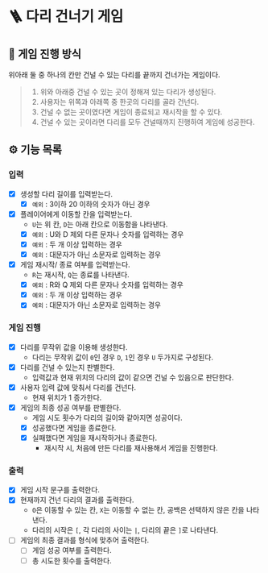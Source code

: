 # 🪜 다리 건너기 게임

## 🌱️️ 게임 진행 방식
위아래 둘 중 하나의 칸만 건널 수 있는 다리를 끝까지 건너가는 게임이다.
>
> 1. 위와 아래중 건널 수 있는 곳이 정해져 있는 다리가 생성된다.
> 2. 사용자는 위쪽과 아래쪽 중 한곳의 다리를 골라 건넌다.
> 3. 건널 수 없는 곳이였다면 게임이 종료되고 재시작을 할 수 있다.
> 4. 건널 수 있는 곳이라면 다리를 모두 건널때까지 진행하여 게임에 성공한다.

## ⚙️ 기능 목록

### 입력
- [x] 생성할 다리 길이를 입력받는다.
  - [x] `예외` : 3이하 20 이하의 숫자가 아닌 경우 
- [x] 플레이어에게 이동할 칸을 입력받는다.
  + `U`는 위 칸, `D`는 아래 칸으로 이동함을 나타낸다.
  - [x] `예외` : U와 D 제외 다른 문자나 숫자를 입력하는 경우
  - [x] `예외` : 두 개 이상 입력하는 경우
  - [x] `예외` : 대문자가 아닌 소문자로 입력하는 경우
- [x] 게임 재시작/ 종료 여부를 입력받는다.
  + `R`는 재시작, `Q`는 종료를 나타낸다.
  - [x] `예외` : R와 Q 제외 다른 문자나 숫자를 입력하는 경우
  - [x] `예외` : 두 개 이상 입력하는 경우
  - [x] `예외` : 대문자가 아닌 소문자로 입력하는 경우

### 게임 진행
- [x] 다리를 무작위 값을 이용해 생성한다.
  - 다리는 무작위 값이 `0`인 경우 `D`, `1`인 경우 `U` 두가지로 구성된다.
- [x] 다리를 건널 수 있는지 판별한다.
  - 입력값과 현재 위치의 다리의 값이 같으면 건널 수 있음으로 판단한다.
- [x] 사용자 입력 값에 맞춰서 다리를 건넌다.
  - 현재 위치가 1 증가한다.
- [x] 게임의 최종 성공 여부를 판별한다.
  - 게임 시도 횟수가 다리의 길이와 같아지면 성공이다.
  -[x] 성공했다면 게임을 종료한다.
  -[x] 실패했다면 게임을 재시작하거나 종료한다.
    - 재시작 시, 처음에 만든 다리를 재사용해서 게임을 진행한다.

### 출력
- [x] 게임 시작 문구를 출력한다.
- [x] 현재까지 건넌 다리의 결과를 출력한다.
  - `O`은 이동할 수 있는 칸, `X`는 이동할 수 없는 칸, 공백은 선택하지 않은 칸을 나타낸다.
  - 다리의 시작은 `[`, 각 다리의 사이는 `|`, 다리의 끝은 `]`로 나타낸다.
- [ ] 게임의 최종 결과를 형식에 맞추어 출력한다.
  - [ ] 게임 성공 여부를 출력한다.
  - [ ] 총 시도한 횟수를 출력한다.